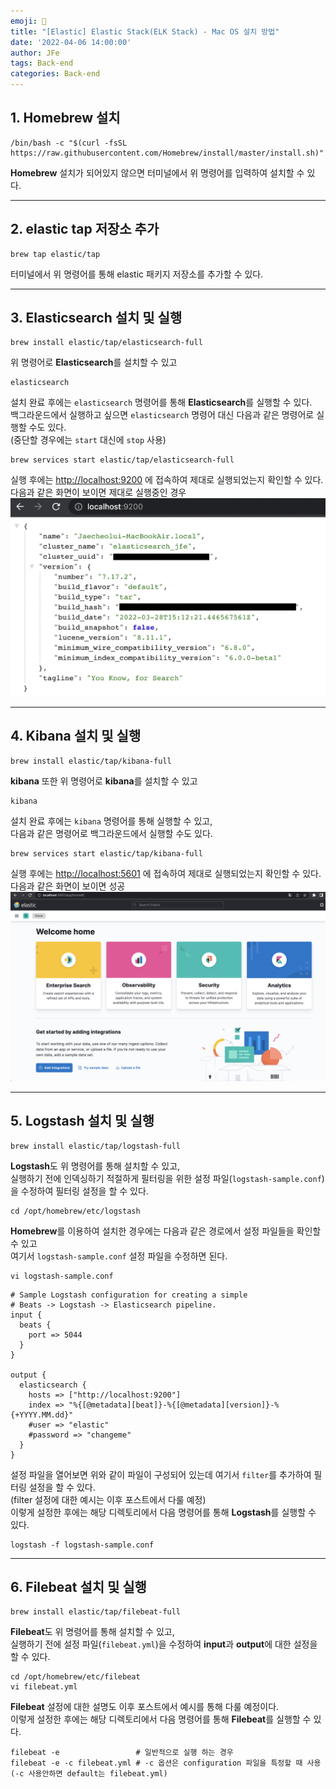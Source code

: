 ```yaml
---
emoji: 🍺
title: "[Elastic] Elastic Stack(ELK Stack) - Mac OS 설치 방법"
date: '2022-04-06 14:00:00'
author: JFe
tags: Back-end
categories: Back-end
---
```


## 1. Homebrew 설치  

```shell
/bin/bash -c "$(curl -fsSL https://raw.githubusercontent.com/Homebrew/install/master/install.sh)"
```
**Homebrew** 설치가 되어있지 않으면 터미널에서 위 명령어를 입력하여 설치할 수 있다.  

---

## 2. elastic tap 저장소 추가  
```shell
brew tap elastic/tap
```
터미널에서 위 명령어를 통해 elastic 패키지 저장소를 추가할 수 있다.  

---

## 3. Elasticsearch 설치 및 실행  
```shell
brew install elastic/tap/elasticsearch-full
```
위 명령어로 **Elasticsearch**를 설치할 수 있고 
```shell
elasticsearch
```
설치 완료 후에는 `elasticsearch` 명령어를 통해 **Elasticsearch**를 실행할 수 있다.  
백그라운드에서 실행하고 싶으면 `elasticsearch` 명령어 대신 다음과 같은 명령어로 실행할 수도 있다.  
(중단할 경우에는 `start` 대신에 `stop` 사용)  
```shell
brew services start elastic/tap/elasticsearch-full
```

실행 후에는 [http://localhost:9200](http://localhost:9200) 에 접속하여 제대로 실행되었는지 확인할 수 있다.  
다음과 같은 화면이 보이면 제대로 실행중인 경우  
![elasticsearch-running.png](elasticsearch-running.png)  

---

## 4. Kibana 설치 및 실행  
```shell
brew install elastic/tap/kibana-full
```
**kibana** 또한 위 명령어로 **kibana**를 설치할 수 있고 
```shell
kibana
```
설치 완료 후에는 `kibana` 명령어를 통해 실행할 수 있고,  
다음과 같은 명령어로 백그라운드에서 실행할 수도 있다.  
```shell
brew services start elastic/tap/kibana-full
```

실행 후에는 [http://localhost:5601](http://localhost:5601) 에 접속하여 제대로 실행되었는지 확인할 수 있다.  
다음과 같은 화면이 보이면 성공  
![kibana-running.png](kibana-running.png)  

---

## 5. Logstash 설치 및 실행  
```shell
brew install elastic/tap/logstash-full
```
**Logstash**도 위 명령어를 통해 설치할 수 있고,  
실행하기 전에 인덱싱하기 적절하게 필터링을 위한 설정 파일(`logstash-sample.conf`)을 수정하여 필터링 설정을 할 수 있다.  
```shell
cd /opt/homebrew/etc/logstash
```
**Homebrew**를 이용하여 설치한 경우에는 다음과 같은 경로에서 설정 파일들을 확인할 수 있고  
여기서 `logstash-sample.conf` 설정 파일을 수정하면 된다.  
```shell
vi logstash-sample.conf
```

```shell
# Sample Logstash configuration for creating a simple
# Beats -> Logstash -> Elasticsearch pipeline.
input {
  beats {
    port => 5044
  }
}

output {
  elasticsearch {
    hosts => ["http://localhost:9200"]
    index => "%{[@metadata][beat]}-%{[@metadata][version]}-%{+YYYY.MM.dd}"
    #user => "elastic"
    #password => "changeme"
  }
}
```
설정 파일을 열어보면 위와 같이 파일이 구성되어 있는데 여기서 `filter`를 추가하여 필터링 설정을 할 수 있다.  
(filter 설정에 대한 예시는 이후 포스트에서 다룰 예정)  
이렇게 설정한 후에는 해당 디렉토리에서 다음 명령어를 통해 **Logstash**를 실행할 수 있다.  
```shell
logstash -f logstash-sample.conf
```

---

## 6. Filebeat 설치 및 실행  
```shell
brew install elastic/tap/filebeat-full
```
**Filebeat**도 위 명령어를 통해 설치할 수 있고,  
실행하기 전에 설정 파일(`filebeat.yml`)을 수정하여 **input**과 **output**에 대한 설정을 할 수 있다.  
```shell
cd /opt/homebrew/etc/filebeat
vi filebeat.yml
```
**Filebeat** 설정에 대한 설명도 이후 포스트에서 예시를 통해 다룰 예정이다.  
이렇게 설정한 후에는 해당 디렉토리에서 다음 명령어를 통해 **Filebeat**를 실행할 수 있다.  
```shell
filebeat -e                 # 일반적으로 실행 하는 경우
filebeat -e -c filebeat.yml # -c 옵션은 configuration 파일을 특정할 때 사용 (-c 사용안하면 default는 filebeat.yml)
```

```toc
```